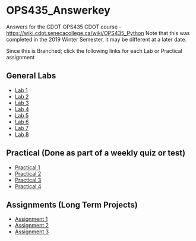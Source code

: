 # OPS435_Answerkey
Answers for the CDOT OPS435 CDOT course - https://wiki.cdot.senecacollege.ca/wiki/OPS435_Python
Note that this was completed in the 2019 Winter Semester, it may be different at a later date.

Since this is Branched; click the following links for each Lab or Practical assignment

## General Labs
- [Lab 1](https://github.com/Forcebyte/OPS435_Answerkey/tree/Lab1 "pturney - Lab 1")
- [Lab 2](https://github.com/Forcebyte/OPS435_Answerkey/tree/Lab2 "pturney - Lab 2")
- [Lab 3](https://github.com/Forcebyte/OPS435_Answerkey/tree/Lab3 "pturney - Lab 3")
- [Lab 4](https://github.com/Forcebyte/OPS435_Answerkey/tree/Lab4 "pturney - Lab 4")
- [Lab 5](https://github.com/Forcebyte/OPS435_Answerkey/tree/Lab5 "pturney - Lab 5")
- [Lab 6](https://github.com/Forcebyte/OPS435_Answerkey/tree/Lab6 "pturney - Lab 6")
- [Lab 7](https://github.com/Forcebyte/OPS435_Answerkey/tree/Lab7 "pturney - Lab 7")
- [Lab 8](https://github.com/Forcebyte/OPS435_Answerkey/tree/Lab8 "pturney - Lab 8")

## Practical (Done as part of a weekly quiz or test)
- [Practical 1](https://github.com/Forcebyte/OPS435_Answerkey/tree/Practical1 "pturney - Prac1")
- [Practical 2](https://github.com/Forcebyte/OPS435_Answerkey/tree/Practical_2 "pturney - Prac2")
- [Practical 3](https://github.com/Forcebyte/OPS435_Answerkey/tree/Practical_3 "pturney - Prac3")
- [Practical 4](https://github.com/Forcebyte/OPS435_Answerkey/tree/Practical_4 "pturney - Prac2")

## Assignments (Long Term Projects)
- [Assignment 1](https://github.com/Forcebyte/OPS435_Answerkey/tree/assign_1 "pturney - Assign1")
- [Assignment 2](https://github.com/Forcebyte/OPS435_Answerkey/tree/assign_2 "pturney - Assign2")
- [Assignment 3](https://github.com/Forcebyte/OPS435_Answerkey/tree/assign_3 "pturney - Assign3")
